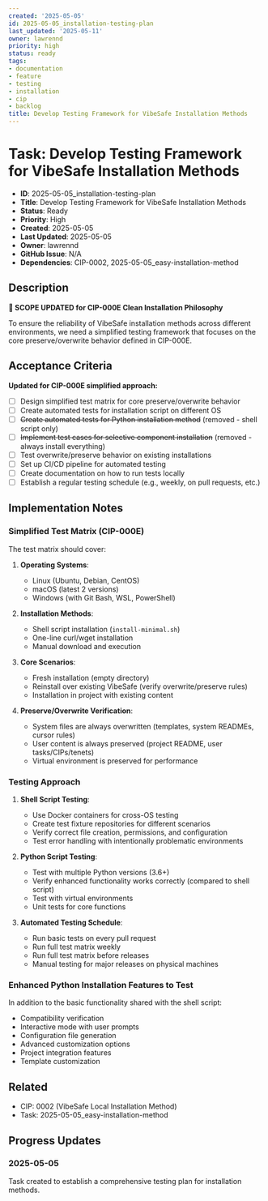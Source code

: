 ```yaml
---
created: '2025-05-05'
id: 2025-05-05_installation-testing-plan
last_updated: '2025-05-11'
owner: lawrennd
priority: high
status: ready
tags:
- documentation
- feature
- testing
- installation
- cip
- backlog
title: Develop Testing Framework for VibeSafe Installation Methods
---
```


# Task: Develop Testing Framework for VibeSafe Installation Methods

- **ID**: 2025-05-05_installation-testing-plan
- **Title**: Develop Testing Framework for VibeSafe Installation Methods
- **Status**: Ready
- **Priority**: High
- **Created**: 2025-05-05
- **Last Updated**: 2025-05-05
- **Owner**: lawrennd
- **GitHub Issue**: N/A
- **Dependencies**: CIP-0002, 2025-05-05_easy-installation-method

## Description

**📝 SCOPE UPDATED for CIP-000E Clean Installation Philosophy**

To ensure the reliability of VibeSafe installation methods across different environments, we need a simplified testing framework that focuses on the core preserve/overwrite behavior defined in CIP-000E.

## Acceptance Criteria

**Updated for CIP-000E simplified approach:**

- [ ] Design simplified test matrix for core preserve/overwrite behavior
- [ ] Create automated tests for installation script on different OS
- [ ] ~~Create automated tests for Python installation method~~ (removed - shell script only)
- [ ] ~~Implement test cases for selective component installation~~ (removed - always install everything)
- [ ] Test overwrite/preserve behavior on existing installations
- [ ] Set up CI/CD pipeline for automated testing
- [ ] Create documentation on how to run tests locally
- [ ] Establish a regular testing schedule (e.g., weekly, on pull requests, etc.)

## Implementation Notes

### Simplified Test Matrix (CIP-000E)

The test matrix should cover:

1. **Operating Systems**:
   - Linux (Ubuntu, Debian, CentOS)
   - macOS (latest 2 versions)
   - Windows (with Git Bash, WSL, PowerShell)

2. **Installation Methods**:
   - Shell script installation (`install-minimal.sh`)
   - One-line curl/wget installation
   - Manual download and execution

3. **Core Scenarios**:
   - Fresh installation (empty directory)
   - Reinstall over existing VibeSafe (verify overwrite/preserve rules)
   - Installation in project with existing content

4. **Preserve/Overwrite Verification**:
   - System files are always overwritten (templates, system READMEs, cursor rules)
   - User content is always preserved (project README, user tasks/CIPs/tenets)
   - Virtual environment is preserved for performance

### Testing Approach

1. **Shell Script Testing**:
   - Use Docker containers for cross-OS testing
   - Create test fixture repositories for different scenarios
   - Verify correct file creation, permissions, and configuration
   - Test error handling with intentionally problematic environments

2. **Python Script Testing**:
   - Test with multiple Python versions (3.6+)
   - Verify enhanced functionality works correctly (compared to shell script)
   - Test with virtual environments
   - Unit tests for core functions

3. **Automated Testing Schedule**:
   - Run basic tests on every pull request
   - Run full test matrix weekly
   - Run full test matrix before releases
   - Manual testing for major releases on physical machines

### Enhanced Python Installation Features to Test

In addition to the basic functionality shared with the shell script:

- Compatibility verification
- Interactive mode with user prompts
- Configuration file generation
- Advanced customization options
- Project integration features
- Template customization

## Related

- CIP: 0002 (VibeSafe Local Installation Method)
- Task: 2025-05-05_easy-installation-method

## Progress Updates

### 2025-05-05

Task created to establish a comprehensive testing plan for installation methods. 